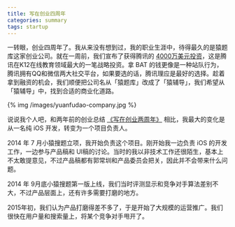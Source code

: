 ```yaml
---
title: 写在创业四周年
categories: summary
tags: startup
---
```


一转眼，创业四周年了。我从来没有想到过，我的职业生涯中，待得最久的是猿题库这家创业公司。就在一周前，我们宣布了获得腾讯的 [4000万美元投资](http://tech.qq.com/a/20160531/011514.htm)，这是腾讯在K12在线教育领域最大的一笔战略投资。拿 BAT 的钱更像是一种站队行为，腾讯拥有QQ和微信两大社交平台，如果要选的话，腾讯理应是最好的选择。趁着拿到融资的机会，我们顺便把公司名从「猿题库」改成了「猿辅导」，我们希望从「猿辅导」中，找到合适的商业化道路。

{% img /images/yuanfudao-company.jpg %}

说说我个人吧，和两年前的创业总结 [《写在创业两周年》](/2014/10/01/startup-2nd-year-summary/) 相比，我最大的变化是从一名纯 iOS 开发，转变为一个项目负责人。

2014 年 7 月小猿搜题立项，我开始负责这个项目。刚开始我一边负责 iOS 的开发工作，一边参与产品稿和 UI稿的讨论。当时的我以非技术工作还很陌生，基本上不太敢提意见，不过产品稿都有郭常圳和产品委员会把关，因此并不会带来什么问题。

2014 年 9月底小猿搜题第一版上线，我们当时评测显示和竞争对手算法差别不大，不过产品层面上，还有许多需要打磨的地方。

2015年初，我们认为产品打磨得差不多了，于是开始了大规模的运营推广。我们很快在用户量和搜索量上，将某个竞争对手甩开了。





